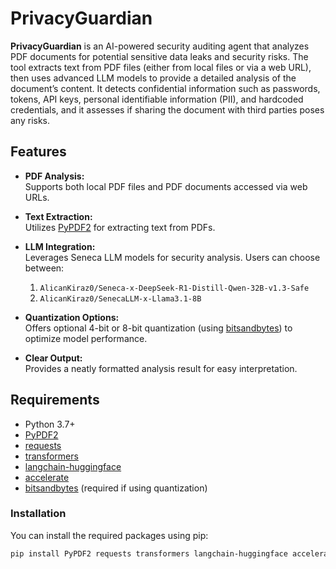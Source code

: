 # PrivacyGuardian

**PrivacyGuardian** is an AI-powered security auditing agent that analyzes PDF documents for potential sensitive data leaks and security risks. The tool extracts text from PDF files (either from local files or via a web URL), then uses advanced LLM models to provide a detailed analysis of the document’s content. It detects confidential information such as passwords, tokens, API keys, personal identifiable information (PII), and hardcoded credentials, and it assesses if sharing the document with third parties poses any risks.

## Features

- **PDF Analysis:**  
  Supports both local PDF files and PDF documents accessed via web URLs.

- **Text Extraction:**  
  Utilizes [PyPDF2](https://pypi.org/project/PyPDF2/) for extracting text from PDFs.

- **LLM Integration:**  
  Leverages Seneca LLM models for security analysis. Users can choose between:
  1. `AlicanKiraz0/Seneca-x-DeepSeek-R1-Distill-Qwen-32B-v1.3-Safe`
  2. `AlicanKiraz0/SenecaLLM-x-Llama3.1-8B`

- **Quantization Options:**  
  Offers optional 4-bit or 8-bit quantization (using [bitsandbytes](https://github.com/TimDettmers/bitsandbytes)) to optimize model performance.

- **Clear Output:**  
  Provides a neatly formatted analysis result for easy interpretation.

## Requirements

- Python 3.7+
- [PyPDF2](https://pypi.org/project/PyPDF2/)
- [requests](https://pypi.org/project/requests/)
- [transformers](https://pypi.org/project/transformers/)
- [langchain-huggingface](https://pypi.org/project/langchain-huggingface/)
- [accelerate](https://pypi.org/project/accelerate/)
- [bitsandbytes](https://github.com/TimDettmers/bitsandbytes) (required if using quantization)

### Installation

You can install the required packages using pip:

```bash
pip install PyPDF2 requests transformers langchain-huggingface accelerate bitsandbytes
